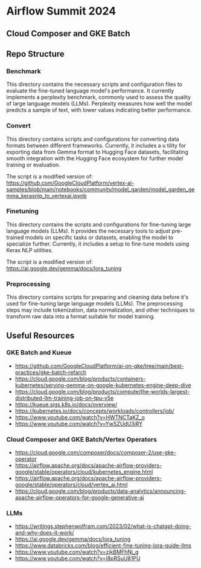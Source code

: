 # Airflow Summit 2024
## Cloud Composer and GKE Batch

## Repo Structure
### Benchmark
This directory contains the necessary scripts and configuration 
files to evaluate the fine-tuned language model's performance. 
It currently implements a perplexity benchmark, commonly used to 
assess the quality of large language models (LLMs). 
Perplexity measures how well the model predicts a sample of text, 
with lower values indicating better performance.

### Convert
This directory contains scripts and configurations for converting data 
formats between different frameworks. Currently, it includes a u
tility for exporting data from Gemma format to Hugging Face datasets,
facilitating smooth integration with the Hugging Face ecosystem for 
further model training or evaluation.

The script is a modified version of: https://github.com/GoogleCloudPlatform/vertex-ai-samples/blob/main/notebooks/community/model_garden/model_garden_gemma_kerasnlp_to_vertexai.ipynb

### Finetuning
This directory contains the scripts and configurations for fine-tuning 
large language models (LLMs). It provides the necessary tools to 
adjust pre-trained models on specific tasks or datasets, enabling 
the model to specialize further. Currently, it includes a setup to 
fine-tune models using Keras NLP utilities.

The script is a modified version of: https://ai.google.dev/gemma/docs/lora_tuning

### Preprocessing
This directory contains scripts for preparing and cleaning data 
before it's used for fine-tuning large language models (LLMs). 
The preprocessing steps may include tokenization, data normalization, 
and other techniques to transform raw data into a format suitable for 
model training.

## Useful Resources
### GKE Batch and Kueue
- https://github.com/GoogleCloudPlatform/ai-on-gke/tree/main/best-practices/gke-batch-refarch
- https://cloud.google.com/blog/products/containers-kubernetes/serving-gemma-on-google-kubernetes-engine-deep-dive
- https://cloud.google.com/blog/products/compute/the-worlds-largest-distributed-llm-training-job-on-tpu-v5e
- https://kueue.sigs.k8s.io/docs/overview/
- https://kubernetes.io/docs/concepts/workloads/controllers/job/
- https://www.youtube.com/watch?v=HWTNCTaKZ_o
- https://www.youtube.com/watch?v=YwSZUdU3iRY

### Cloud Composer and GKE Batch/Vertex Operators
- https://cloud.google.com/composer/docs/composer-2/use-gke-operator
- https://airflow.apache.org/docs/apache-airflow-providers-google/stable/operators/cloud/kubernetes_engine.html
- https://airflow.apache.org/docs/apache-airflow-providers-google/stable/operators/cloud/vertex_ai.html
- https://cloud.google.com/blog/products/data-analytics/announcing-apache-airflow-operators-for-google-generative-ai

### LLMs
- https://writings.stephenwolfram.com/2023/02/what-is-chatgpt-doing-and-why-does-it-work/
- https://ai.google.dev/gemma/docs/lora_tuning
- https://www.databricks.com/blog/efficient-fine-tuning-lora-guide-llms
- https://www.youtube.com/watch?v=zjkBMFhNj_g
- https://www.youtube.com/watch?v=l8pRSuU81PU
